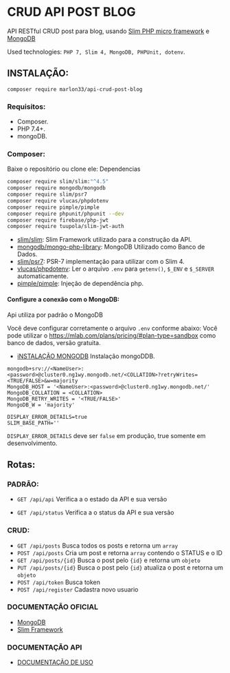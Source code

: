 # CRUD API POST BLOG

API RESTful CRUD post para blog, usando [Slim PHP micro framework](https://www.slimframework.com) e [MongoDB](https://mongodb.com)

Used technologies: `PHP 7, Slim 4, MongoDB, PHPUnit, dotenv`.

## INSTALAÇÃO:

```
composer require marlon33/api-crud-post-blog
```

### Requisitos:

- Composer.
- PHP 7.4+.
- mongoDB.


### Composer:

Baixe o repositório ou clone ele:
Dependencias
```bash
composer require slim/slim:"^4.5"
composer require mongodb/mongodb
composer require slim/psr7
composer require vlucas/phpdotenv
composer require pimple/pimple
composer require phpunit/phpunit --dev
composer require firebase/php-jwt
composer require tuupola/slim-jwt-auth
```
- [slim/slim](https://github.com/slimphp/Slim): Slim Framework utilizado para a construção da API.
- [mongodb/mongo-php-library](https://github.com/mongodb/mongo-php-library): MongoDB Utilizado como Banco de Dados.
- [slim/psr7](https://github.com/slimphp/Slim-Psr7): PSR-7 implementação para utilizar com o Slim 4.
- [vlucas/phpdotenv](https://github.com/vlucas/phpdotenv): Ler o arquivo `.env` para `getenv()`, `$_ENV` e `$_SERVER` automaticamente.
- [pimple/pimple](https://github.com/silexphp/Pimple): Injeção de dependência php.

#### Configure a conexão com o MongoDB:

Api utiliza por padrão o MongoDB

Você deve configurar corretamente o arquivo `.env` conforme abaixo:
Você pode utilizar o https://mlab.com/plans/pricing/#plan-type=sandbox como banco de dados, versão gratuita.
- [iNSTALAÇÃO MONGODB](https://github.com/marlon33/api-crud-post-blog/blob/main/Instalacao.md) Instalação mongoDDB.
```
mongodb+srv://<NameUser>:<password>@cluster0.ng1wy.mongodb.net/<COLLATION>?retryWrites=<TRUE/FALSE>&w=majority
MongoDB_HOST = '<NameUser>:<password>@cluster0.ng1wy.mongodb.net/'
MongoDB_COLLATION = <COLLATION>
MongoDB_RETRY_WRITES = '<TRUE/FALSE>'
MongoDB_W = 'majority'

DISPLAY_ERROR_DETAILS=true
SLIM_BASE_PATH=''
```
`DISPLAY_ERROR_DETAILS` deve ser `false` em produção, true somente em desenvolvimento.

## Rotas:

### PADRÃO:

- `GET /api/api` Verifica a o estado da API e sua versão

- `GET /api/status` Verifica a o status da API e sua versão

### CRUD:

- `GET /api/posts` Busca todos os posts e retorna um `array`
- `POST /api/posts` Cria um post e retorna `array` contendo o STATUS e o ID
- `GET /api/posts/{id}` Busca o post pelo `{id}` e retorna um `objeto`
- `PUT /api/posts/{id}` Busca o post pelo `{id}` atualiza o post e retorna um `objeto`
- `POST /api/token` Busca token
- `POST /api/register` Cadastra novo usuario

### DOCUMENTAÇÃO OFICIAL
- [MongoDB](https://docs.mongodb.com/php-library/v1.8/)
- [Slim Framework](https://www.slimframework.com/docs/v4/)

### DOCUMENTAÇÃO API
- [DOCUMENTAÇÃO DE USO](https://github.com/marlon33/api-crud-post-blog/blob/main/Documentacao.md)

